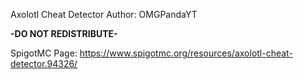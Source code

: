 Axolotl Cheat Detector
Author: OMGPandaYT

**-DO NOT REDISTRIBUTE-**

SpigotMC Page: https://www.spigotmc.org/resources/axolotl-cheat-detector.94326/
